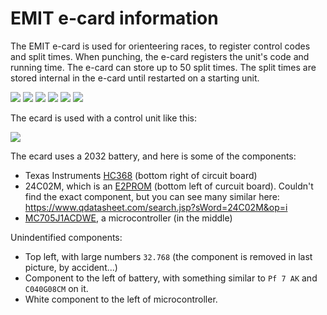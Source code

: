# EMIT e-card information

The EMIT e-card is used for orienteering races, to register control codes and split times. When punching, the e-card registers the unit's code and running time. The e-card can store up to 50 split times. The split times are stored internal in the e-card until restarted on a starting unit.

![](./emit-ecard-outside.jpg)
![](./emit-ecard-inside.jpg)
![](./emit-ecard-inside-circuit-board.jpg)
![](./emit-ecard-circuit-board-front.jpg)
![](./emit-ecard-circuit-board-back.jpg)
![](./emit-ecard-circuit-board-front2.jpg)

The ecard is used with a control unit like this:

![](./emit-control-unit.png)

The ecard uses a 2032 battery, and here is some of the components:

- Texas Instruments [HC368](./sn74hc368.pdf) (bottom right of circuit board)
- 24C02M, which is an [E2PROM](https://en.wikipedia.org/wiki/EEPROM) (bottom left of curcuit board). Couldn't find the exact component, but you can see many similar here: https://www.qdatasheet.com/search.jsp?sWord=24C02M&op=i
- [MC705J1ACDWE](https://www.newark.com/nxp/mc705j1acdwe/microcontroller-mcu-8-bit-hc05/dp/40K7393?CMP=AFC-SF-FC), a microcontroller (in the middle)

Unindentified components:

- Top left, with large numbers `32.768` (the component is removed in last picture, by accident...)
- Component to the left of battery, with something similar to `Pf 7 AK` and `C040G08CM` on it.
- White component to the left of microcontroller.
